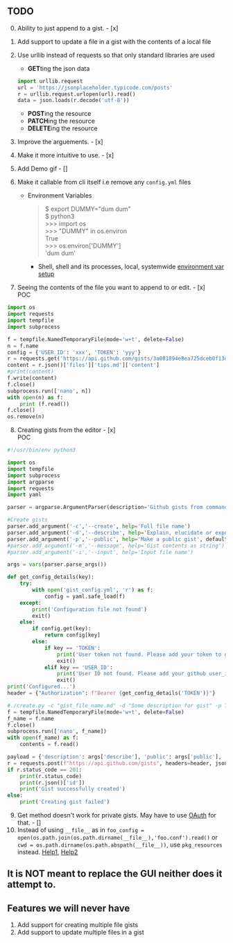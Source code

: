 ## TODO
0. Ability to just append to a gist. - [x]
1. Add support to update a file in a gist with the contents of a local file
2. Use urllib instead of requests so that only standard libraries are used
    - **GET**ting the json data
    ```python
    import urllib.request
    url = 'https://jsonplaceholder.typicode.com/posts'
    r = urllib.request.urlopen(url).read()
    data = json.loads(r.decode('utf-8'))
    ```
    - **POST**ing the resource
    - **PATCH**ing the resource
    - **DELETE**ing the resource
 
3. Improve the arguements. - [x]
4. Make it more intuitive to use. - [x]
5. Add Demo gif - []
6. Make it callable from cli itself i.e remove any `config.yml` files
    - Environment Variables
        >$ export DUMMY="dum dum" <br> $ python3 <br> >>> import os <br> >>> "DUMMY" in os.environ <br> True <br> >>> os.environ['DUMMY'] <br> 'dum dum'<br>

        * Shell, shell and its processes, local, systemwide [environment var setup](https://askubuntu.com/questions/58814/how-do-i-add-environment-variables)
7. Seeing the contents of the file you want to append to or edit. - [x]  
POC   
```python
import os
import requests
import tempfile
import subprocess

f = tempfile.NamedTemporaryFile(mode='w+t', delete=False)
n = f.name
config = {'USER_ID': 'xxx', 'TOKEN': 'yyy'}
r = requests.get('https://api.github.com/gists/3a081894e8ea725dceb0f13db5a1f0c9')
content = r.json()['files']['tips.md']['content']
#print(content)
f.write(content)
f.close()
subprocess.run(['nano', n])
with open(n) as f:
    print (f.read())
f.close()
os.remove(n)
```
8. Creating gists from the editor - [x]  
POC  
```python
#!/usr/bin/env python3

import os
import tempfile
import subprocess
import argparse
import requests
import yaml

parser = argparse.ArgumentParser(description='Github gists from command line')

#Create gists
parser.add_argument('-c','--create', help='Full file name')
parser.add_argument('-d','--describe', help='Explain, elucidate or expound the gist')
parser.add_argument('-p','--public', help='Make a public gist', default=False)
#parser.add_argument('-m','--message', help='Gist contents as string')
#parser.add_argument('-i','--input', help='Input file name')

args = vars(parser.parse_args())

def get_config_details(key):
    try:
        with open('gist_config.yml', 'r') as f:
            config = yaml.safe_load(f)
    except:
        print('Configuration file not found')
        exit()
    else:
        if config.get(key):
            return config[key]
        else:
            if key == 'TOKEN':
                print('User token not found. Please add your token to gist_config.yaml')
                exit()
            elif key == 'USER_ID':
                print('User ID not found. Please add your github user_id to gist_config.yml')
                exit()
print('Configured...')
header = {"Authorization": f"Bearer {get_config_details('TOKEN')}"}

#./create.py -c "gist_file_name.md" -d "Some description for gist" -p True
f = tempfile.NamedTemporaryFile(mode='w+t', delete=False)
f_name = f.name
f.close()
subprocess.run(['nano', f_name])
with open(f_name) as f:
    contents = f.read()

payload = {'description': args['describe'], 'public': args['public'], 'files':{args['create']: {'content': contents}}}
r = requests.post(f"https://api.github.com/gists", headers=header, json=payload)
if r.status_code == 201:
    print(r.status_code)
    print(r.json()['id'])
    print('Gist successfully created')
else:
    print('Creating gist failed')
```
9. Get method doesn't work for private gists. May have to use [OAuth](https://developer.github.com/apps/building-oauth-apps/authorizing-oauth-apps/) for that. - []
10. Instead of using `__file__` as in `foo_config = open(os.path.join(os.path.dirname(__file__),'foo.conf').read()` or ```cwd = os.path.dirname(os.path.abspath(__file__))```, use `pkg_resources` instead. [Help1](http://peak.telecommunity.com/DevCenter/PythonEggs#accessing-package-resources), [Help2](https://setuptools.readthedocs.io/en/latest/pkg_resources.html#resourcemanager-api)
## It is NOT meant to replace the GUI neither does it attempt to.

## Features we will never have
1. Add support for creating multiple file gists
2. Add support to update multiple files in a gist
